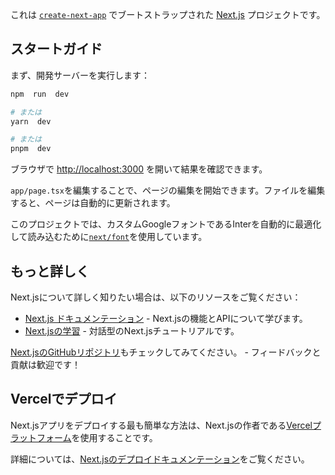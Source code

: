 これは [`create-next-app`](https://github.com/vercel/next.js/tree/canary/packages/create-next-app) でブートストラップされた [Next.js](https://nextjs.org/) プロジェクトです。
## スタートガイド
まず、開発サーバーを実行します：
```bash
npm  run  dev

# または
yarn  dev

# または
pnpm  dev
```
ブラウザで [http://localhost:3000](http://localhost:3000) を開いて結果を確認できます。

`app/page.tsx`を編集することで、ページの編集を開始できます。ファイルを編集すると、ページは自動的に更新されます。

このプロジェクトでは、カスタムGoogleフォントであるInterを自動的に最適化して読み込むために[`next/font`](https://nextjs.org/docs/basic-features/font-optimization)を使用しています。

## もっと詳しく
Next.jsについて詳しく知りたい場合は、以下のリソースをご覧ください：
- [Next.js ドキュメンテーション](https://nextjs.org/docs) - Next.jsの機能とAPIについて学びます。
- [Next.jsの学習](https://nextjs.org/learn) - 対話型のNext.jsチュートリアルです。

[Next.jsのGitHubリポジトリ](https://github.com/vercel/next.js/)もチェックしてみてください。 - フィードバックと貢献は歓迎です！

## Vercelでデプロイ
Next.jsアプリをデプロイする最も簡単な方法は、Next.jsの作者である[Vercelプラットフォーム](https://vercel.com/new?utm_medium=default-template&filter=next.js&utm_source=create-next-app&utm_campaign=create-next-app-readme)を使用することです。

詳細については、[Next.jsのデプロイドキュメンテーション](https://nextjs.org/docs/deployment)をご覧ください。